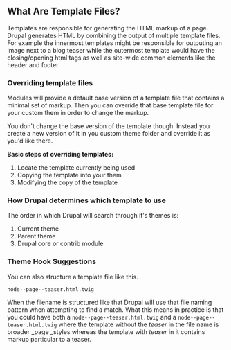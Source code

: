 ## What Are Template Files?

Templates are responsible for generating the HTML markup of a page. Drupal generates HTML by combining the output of multiple template files. For example the innermost templates might be responsible for outputing an image next to a blog teaser while the outermost template would have the closing/opening html tags as well as site-wide common elements like the header and footer.

### Overriding template files

Modules will provide a default base version of a template file that contains a minimal set of markup. Then you can override that base template file for your custom them in order to change the markup.

You don't change the base version of the template though. Instead you create a new version of it in you custom theme folder and override it as you'd like there.

**Basic steps of overriding templates:**

1. Locate the template currently being used
2. Copying the template into your them
3. Modifying the copy of the template

### How Drupal determines which template to use

The order in which Drupal will search through it's themes is:

1. Current theme
2. Parent theme
3. Drupal core or contrib module

### Theme Hook Suggestions

You can also structure a template file like this.

```
node--page--teaser.html.twig
```

When the filename is structured like that Drupal will use that file naming pattern when attempting to find a match. What this means in practice is that you could have both a `node--page--teaser.html.twig` and a `node--page--teaser.html.twig` where the template without the _teaser_ in the file name is broader _page _styles whereas the template with _teaser_ in it contains markup particular to a teaser.



